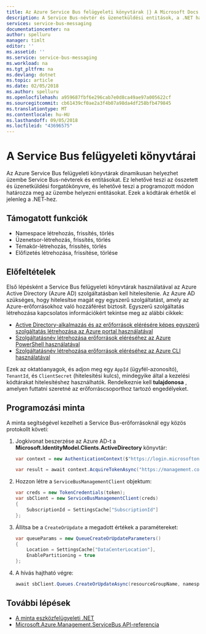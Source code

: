 ```yaml
---
title: Az Azure Service Bus felügyeleti könyvtárak |} A Microsoft Docs
description: A Service Bus-névtér és üzenetküldési entitások, a .NET használatával kezelheti.
services: service-bus-messaging
documentationcenter: na
author: spelluru
manager: timlt
editor: ''
ms.assetid: ''
ms.service: service-bus-messaging
ms.workload: na
ms.tgt_pltfrm: na
ms.devlang: dotnet
ms.topic: article
ms.date: 02/05/2018
ms.author: spelluru
ms.openlocfilehash: a959687fbf6e296cab7e0d8ca49ae97a005622cf
ms.sourcegitcommit: cb61439cf0ae2a3f4b07a98da4df258bfb479845
ms.translationtype: MT
ms.contentlocale: hu-HU
ms.lasthandoff: 09/05/2018
ms.locfileid: "43696575"
---
```

# <a name="service-bus-management-libraries"></a>A Service Bus felügyeleti könyvtárai

Az Azure Service Bus felügyeleti könyvtárak dinamikusan helyezhet üzembe Service Bus-névterek és entitásokat. Ez lehetővé teszi az összetett és üzenetküldési forgatókönyvre, és lehetővé teszi a programozott módon határozza meg az üzembe helyezni entitásokat. Ezek a kódtárak érhetők el jelenleg a .NET-hez.

## <a name="supported-functionality"></a>Támogatott funkciók

* Namespace létrehozás, frissítés, törlés
* Üzenetsor-létrehozás, frissítés, törlés
* Témakör-létrehozás, frissítés, törlés
* Előfizetés létrehozása, frissítése, törlése

## <a name="prerequisites"></a>Előfeltételek

Első lépésként a Service Bus felügyeleti könyvtárak használatával az Azure Active Directory (Azure AD) szolgáltatásban kell hitelesítenie. Az Azure AD szükséges, hogy hitelesítse magát egy egyszerű szolgáltatást, amely az Azure-erőforrásokhoz való hozzáférést biztosít. Egyszerű szolgáltatás létrehozása kapcsolatos információkért tekintse meg az alábbi cikkek:  

* [Active Directory-alkalmazás és az erőforrások elérésére képes egyszerű szolgáltatás létrehozása az Azure portal használatával](/azure/azure-resource-manager/resource-group-create-service-principal-portal)
* [Szolgáltatásnév létrehozása erőforrások eléréséhez az Azure PowerShell használatával](/azure/azure-resource-manager/resource-group-authenticate-service-principal)
* [Szolgáltatásnév létrehozása erőforrások eléréséhez az Azure CLI használatával](/azure/azure-resource-manager/resource-group-authenticate-service-principal-cli)

Ezek az oktatóanyagok, és adjon meg egy `AppId` (ügyfél-azonosító), `TenantId`, és `ClientSecret` (hitelesítési kulcs), mindegyike által a kezelési kódtárakat hitelesítéshez használhatók. Rendelkeznie kell **tulajdonosa** , amelyen futtatni szeretné az erőforráscsoporthoz tartozó engedélyeket.

## <a name="programming-pattern"></a>Programozási minta

A minta segítségével kezelheti a Service Bus-erőforrásoknál egy közös protokollt követi:

1. Jogkivonat beszerzése az Azure AD-t a **Microsoft.IdentityModel.Clients.ActiveDirectory** könyvtár:
   ```csharp
   var context = new AuthenticationContext($"https://login.microsoftonline.com/{tenantId}");

   var result = await context.AcquireTokenAsync("https://management.core.windows.net/", new ClientCredential(clientId, clientSecret));
   ```
2. Hozzon létre a `ServiceBusManagementClient` objektum:

   ```csharp
   var creds = new TokenCredentials(token);
   var sbClient = new ServiceBusManagementClient(creds)
   {
       SubscriptionId = SettingsCache["SubscriptionId"]
   };
   ```
3. Állítsa be a `CreateOrUpdate` a megadott értékek a paramétereket:

   ```csharp
   var queueParams = new QueueCreateOrUpdateParameters()
   {
       Location = SettingsCache["DataCenterLocation"],
       EnablePartitioning = true
   };
   ```
4. A hívás hajtható végre:

   ```csharp
   await sbClient.Queues.CreateOrUpdateAsync(resourceGroupName, namespaceName, QueueName, queueParams);
   ```

## <a name="next-steps"></a>További lépések

* [A minta eszközfelügyeleti .NET](https://github.com/Azure-Samples/service-bus-dotnet-management/)
* [Microsoft.Azure.Management.ServiceBus API-referencia](/dotnet/api/Microsoft.Azure.Management.ServiceBus)
